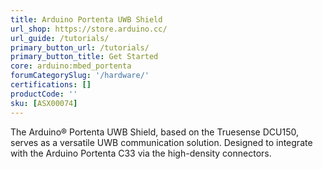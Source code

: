 ```yaml
---
title: Arduino Portenta UWB Shield
url_shop: https://store.arduino.cc/
url_guide: /tutorials/
primary_button_url: /tutorials/
primary_button_title: Get Started
core: arduino:mbed_portenta
forumCategorySlug: '/hardware/'
certifications: []
productCode: ''
sku: [ASX00074]
---
```


The Arduino® Portenta UWB Shield, based on the Truesense DCU150, serves as a versatile UWB communication solution. Designed to integrate with the Arduino Portenta C33 via the high-density connectors.
